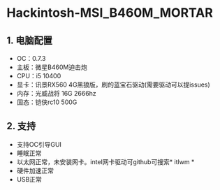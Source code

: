 # Hackintosh-MSI_B460M_MORTAR
## 1. 电脑配置
- OC：0.7.3
- 主板：微星B460M迫击炮
- CPU：i5 10400
- 显卡：讯景RX560 4G黑狼版，刷的蓝宝石驱动(需要驱动可以提issues)
- 内存：光威战将 16G 2666hz
- 固态：铠侠rc10 500G
## 2. 支持
- 支持OC引导GUI
- 睡眠正常
- 以太网正常，未安装网卡。intel网卡驱动可github可搜索* itlwm *
- 硬件加速正常
- USB正常

